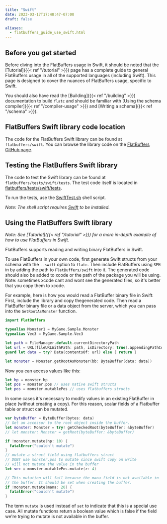 ```yaml
---
title: "Swift"
date: 2023-03-17T17:48:47-07:00
draft: false

aliases:
  - flatbuffers_guide_use_swift.html
---
```


## Before you get started

Before diving into the FlatBuffers usage in Swift, it should be noted that the
[Tutorial]({{< ref "/tutorial" >}}) page has a complete guide to general
FlatBuffers usage in all of the supported languages (including Swift). This page
is designed to cover the nuances of FlatBuffers usage, specific to Swift.

You should also have read the [Building]({{< ref "/building" >}})
documentation to build `flatc` and should be familiar with [Using the schema
compiler]({{< ref "/compiler-usage" >}}) and [Writing a
schema]({{< ref "/schema" >}}).

## FlatBuffers Swift library code location

The code for the FlatBuffers Swift library can be found at `flatbuffers/swift`.
You can browse the library code on the
[FlatBuffers GitHub page](https://github.com/google/flatbuffers/tree/master/swift).

## Testing the FlatBuffers Swift library

The code to test the Swift library can be found at
`flatbuffers/tests/swift/tests`. The test code itself is located in
[flatbuffers/tests/swift/tests](https://github.com/google/flatbuffers/blob/master/tests/swift/tests).

To run the tests, use the
[SwiftTest.sh](https://github.com/google/flatbuffers/blob/master/tests/swift/tests/SwiftTest.sh)
shell script.

_Note: The shell script requires [Swift](https://swift.org) to be installed._

## Using the FlatBuffers Swift library

_Note: See [Tutorial]({{< ref "/tutorial" >}}) for a more in-depth
example of how to use FlatBuffers in Swift._

FlatBuffers supports reading and writing binary FlatBuffers in Swift.

To use FlatBuffers in your own code, first generate Swift structs from your
schema with the `--swift` option to `flatc`. Then include FlatBuffers using
`SPM` in by adding the path to `FlatBuffers/swift` into it. The generated code
should also be added to xcode or the path of the package you will be using.
Note: sometimes xcode cant and wont see the generated files, so it's better that
you copy them to xcode.

For example, here is how you would read a FlatBuffer binary file in Swift:
First, include the library and copy thegenerated code. Then read a FlatBuffer
binary file or a data object from the server, which you can pass into the
`GetRootAsMonster` function.

```swift
import FlatBuffers

typealias Monster1 = MyGame.Sample.Monster
typealias Vec3 = MyGame.Sample.Vec3

let path = FileManager.default.currentDirectoryPath
let url = URL(fileURLWithPath: path, isDirectory: true).appendingPathComponent("monsterdata_test").appendingPathExtension("mon")
guard let data = try? Data(contentsOf: url) else { return }

let monster = Monster.getRootAsMonster(bb: ByteBuffer(data: data))
```

Now you can access values like this:

```swift
let hp = monster.hp
let pos = monster.pos // uses native swift structs
let pos = monster.mutablePos // uses flatbuffers structs
```

In some cases it's necessary to modify values in an existing FlatBuffer in place
(without creating a copy). For this reason, scalar fields of a Flatbuffer table
or struct can be mutated.

```swift
var byteBuffer = ByteBuffer(bytes: data)
// Get an accessor to the root object inside the buffer.
let monster: Monster = try! getCheckedRoot(byteBuffer: &byteBuffer)
// let monster: Monster = getRoot(byteBuffer: &byteBuffer)

if !monster.mutate(hp: 10) {
  fatalError("couldn't mutate")
}
// mutate a struct field using flatbuffers struct
// DONT use monster.pos to mutate since swift copy on write
// will not mutate the value in the buffer
let vec = monster.mutablePos.mutate(z: 4)

// This mutation will fail because the mana field is not available in
// the buffer. It should be set when creating the buffer.
if !monster.mutate(mana: 20) {
  fatalError("couldn't mutate")
}
```

The term `mutate` is used instead of `set` to indicate that this is a special
use case. All mutate functions return a boolean value which is false if the
field we're trying to mutate is not available in the buffer.

